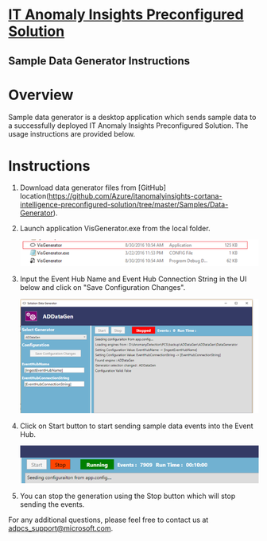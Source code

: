 [IT Anomaly Insights Preconfigured Solution](https://gallery.cortanaintelligence.com/solutiontemplate/c0cc7d49409b4be99fa99dcf8ccba98b)
============================================
Sample Data Generator Instructions
----------------------------------
# Overview

Sample data generator is a desktop application which sends sample data to a successfully deployed IT Anomaly Insights Preconfigured Solution. The usage instructions are provided below.

# Instructions

1. Download data generator files from [GitHub] location(https://github.com/Azure/itanomalyinsights-cortana-intelligence-preconfigured-solution/tree/master/Samples/Data-Generator).

2. Launch application VisGenerator.exe from the local folder.

   ![VisGenerator.exe file](https://github.com/Azure/itanomalyinsights-cortana-intelligence-preconfigured-solution/blob/master/Samples/Data-Generator/figures/sdg_visgenerator.png)
   
3. Input the Event Hub Name and Event Hub Connection String in the UI below and click on "Save Configuration Changes".

   ![VisGenerator.exe screenshot](https://github.com/Azure/itanomalyinsights-cortana-intelligence-preconfigured-solution/blob/master/Samples/Data-Generator/figures/sdg_screenshot.png)
   
4. Click on Start button to start sending sample data events into the Event Hub.
  
   ![VisGenerator.exe screenshot](https://github.com/Azure/itanomalyinsights-cortana-intelligence-preconfigured-solution/blob/master/Samples/Data-Generator/figures/sdg_running.png)
   
5. You can stop the generation using the Stop button which will stop sending the events.
   
For any additional questions, please feel free to contact us at adpcs_support@microsoft.com. 
